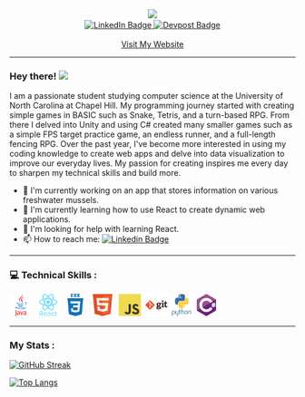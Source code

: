 <div id="header" align="center">
  <img src="https://media4.giphy.com/media/v1.Y2lkPTc5MGI3NjExYTc3emprcTI3MGhnbjdldmV2cHU4NXpqbmo1ZW9scm1zNTl6c29vZiZlcD12MV9pbnRlcm5hbF9naWZfYnlfaWQmY3Q9Zw/26tn33aiTi1jkl6H6/giphy.gif" width="200"/>
</div>

<div id="badges" align="center">
  <a href="https://www.linkedin.com/in/nathan-santiago/">
      <img src="https://img.shields.io/badge/LinkedIn-blue?style=for-the-badge&logo=linkedin&logoColor=white" alt="LinkedIn Badge"/>
  </a>
  <a href="https://devpost.com/santiagonathan9254?ref_content=user-portfolio&ref_feature=portfolio&ref_medium=global-nav">
    <img src="https://img.shields.io/badge/Devpost-purple?style=for-the-badge&logo=devpost&logoColor=white" alt="Devpost Badge"/>
  </a>
  <br>
  <img src="https://komarev.com/ghpvc/?username=nathansantiago&style=flat-square&color=blue" alt=""/>
  <br>
  <a href="santiagonathan.com"> Visit My Website</a>
</div>

---

### Hey there! <img src="https://media.giphy.com/media/hvRJCLFzcasrR4ia7z/giphy.gif" width="30px"/>

I am a passionate student studying computer science at the University of North Carolina at Chapel Hill. My programming journey started with creating simple games in BASIC such as Snake, Tetris, and a turn-based RPG. From there I delved into Unity and using C# created many smaller games such as a simple FPS target practice game, an endless runner, and a full-length fencing RPG. Over the past year, I've become more interested in using my coding knowledge to create web apps and delve into data visualization to improve our everyday lives. My passion for creating inspires me every day to sharpen my technical skills and build more.
- 🔭 I'm currently working on an app that stores information on various freshwater mussels.
- 🌱 I'm currently learning how to use React to create dynamic web applications.
- 🤔 I'm looking for help with learning React.
- 📫 How to reach me: [![Linkedin Badge](https://img.shields.io/badge/-Nathan_Santiago-blue?style=flat&logo=Linkedin&logoColor=white)](https://www.linkedin.com/in/nathan-santiago/)

---

### 💻 Technical Skills :

<div id="languages">
  <img src="https://github.com/devicons/devicon/blob/master/icons/java/java-original-wordmark.svg" title="Java" alt="Java" width="40" height="40"/>&nbsp;
  <img src="https://github.com/devicons/devicon/blob/master/icons/react/react-original-wordmark.svg" title="React" alt="React" width="40" height="40"/>&nbsp;
  <img src="https://github.com/devicons/devicon/blob/master/icons/css3/css3-plain-wordmark.svg"  title="CSS3" alt="CSS" width="40" height="40"/>&nbsp;
  <img src="https://github.com/devicons/devicon/blob/master/icons/html5/html5-original.svg" title="HTML5" alt="HTML" width="40" height="40"/>&nbsp;
  <img src="https://github.com/devicons/devicon/blob/master/icons/javascript/javascript-original.svg" title="JavaScript" alt="JavaScript" width="40" height="40"/>&nbsp;
  <img src="https://github.com/devicons/devicon/blob/master/icons/git/git-original-wordmark.svg" title="Git" **alt="Git" width="40" height="40"/>
  <img src="https://github.com/devicons/devicon/blob/master/icons/python/python-original-wordmark.svg" title="Python" **alt="Python" width="40" height="40"/>
  <img src="https://github.com/devicons/devicon/blob/master/icons/csharp/csharp-original.svg" title="C#" **alt="C#" width="40" height="40"/>
</div>

---

### My Stats :

[![GitHub Streak](https://github-readme-streak-stats.herokuapp.com?user=nathansantiago&theme=dark&hide_border=true)](https://git.io/streak-stats)

[![Top Langs](https://github-readme-stats.vercel.app/api/top-langs/?username=nathansantiago&layout=compact&theme=dark&hide_border=true)](https://github.com/anuraghazra/github-readme-stats)
